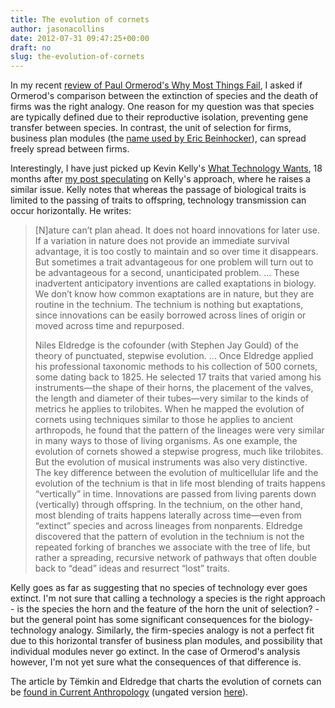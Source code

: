 ```yaml
---
title: The evolution of cornets
author: jasonacollins
date: 2012-07-31 09:47:25+00:00
draft: no
slug: the-evolution-of-cornets
---
```


In my recent [review of Paul Ormerod's Why Most Things Fail](https://www.jasoncollins.blog/ormerods-why-most-things-fail/), I asked if Ormerod's comparison between the extinction of species and the death of firms was the right analogy. One reason for my question was that species are typically defined due to their reproductive isolation, preventing gene transfer between species. In contrast, the unit of selection for firms, business plan modules (the [name used by Eric Beinhocker](https://www.jasoncollins.blog/beinhockers-the-origin-of-wealth/)), can spread freely spread between firms.

Interestingly, I have just picked up Kevin Kelly's [What Technology Wants](https://www.jasoncollins.blog/kellys-what-technology-wants/), 18 months after [my post speculating](https://www.jasoncollins.blog/the-evolution-of-technology/) on Kelly's approach, where he raises a similar issue. Kelly notes that whereas the passage of biological traits is limited to the passing of traits to offspring, technology transmission can occur horizontally. He writes:

>[N]ature can’t plan ahead. It does not hoard innovations for later use. If a variation in nature does not provide an immediate survival advantage, it is too costly to maintain and so over time it disappears. But sometimes a trait advantageous for one problem will turn out to be advantageous for a second, unanticipated problem. ... These inadvertent anticipatory inventions are called exaptations in biology. We don’t know how common exaptations are in nature, but they are routine in the technium. The technium is nothing but exaptations, since innovations can be easily borrowed across lines of origin or moved across time and repurposed.
>
>Niles Eldredge is the cofounder (with Stephen Jay Gould) of the theory of punctuated, stepwise evolution. ... Once Eldredge applied his professional taxonomic methods to his collection of 500 cornets, some dating back to 1825. He selected 17 traits that varied among his instruments—the shape of their horns, the placement of the valves, the length and diameter of their tubes—very similar to the kinds of metrics he applies to trilobites. When he mapped the evolution of cornets using techniques similar to those he applies to ancient arthropods, he found that the pattern of the lineages were very similar in many ways to those of living organisms. As one example, the evolution of cornets showed a stepwise progress, much like trilobites. But the evolution of musical instruments was also very distinctive. The key difference between the evolution of multicellular life and the evolution of the technium is that in life most blending of traits happens “vertically” in time. Innovations are passed from living parents down (vertically) through offspring. In the technium, on the other hand, most blending of traits happens laterally across time—even from “extinct” species and across lineages from nonparents. Eldredge discovered that the pattern of evolution in the technium is not the repeated forking of branches we associate with the tree of life, but rather a spreading, recursive network of pathways that often double back to “dead” ideas and resurrect “lost” traits.

Kelly goes as far as suggesting that no species of technology ever goes extinct. I'm not sure that calling a technology a species is the right approach - is the species the horn and the feature of the horn the unit of selection? - but the general point has some significant consequences for the biology-technology analogy. Similarly, the firm-species analogy is not a perfect fit due to this horizontal transfer of business plan modules, and possibility that individual modules never go extinct. In the case of Ormerod's analysis however, I'm not yet sure what the consequences of that difference is.

The article by Tëmkin and Eldredge that charts the evolution of cornets can be [found in Current Anthropology](http://www.jstor.org/stable/10.1086/510463) (ungated version [here](http://nileseldredge.com/pdf_files/Temkin_Eldredge2007.pdf)).